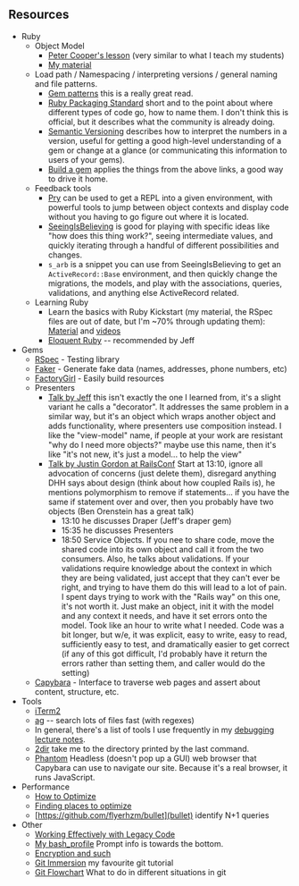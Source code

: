 Resources
---------

* Ruby
  * Object Model
    * [Peter Cooper's lesson](https://www.youtube.com/watch?v=by5fFOBhtPQ) (very similar to what I teach my students)
    * [My material](https://github.com/JoshCheek/ruby-object-model)
  * Load path / Namespacing / interpreting versions / general naming and file patterns.
    * [Gem patterns](http://guides.rubygems.org/patterns/) this is a really great read.
    * [Ruby Packaging Standard](http://chneukirchen.github.io/rps/) short and to the point about where different types of code go, how to name them.
      I don't think this is official, but it describes what the community is already doing.
    * [Semantic Versioning](http://semver.org/) describes how to interpret the numbers in a version,
      useful for getting a good high-level understanding of a gem or change at a glance (or communicating this information to users of your gems).
    * [Build a gem](http://guides.rubygems.org/make-your-own-gem/) applies the things from the above links, a good way to drive it home.
  * Feedback tools
    * [Pry](http://pryrepl.org/screencasts.html) can be used to get a REPL into a given environment, with powerful tools to jump between object contexts
      and display code without you having to go figure out where it is located.
    * [SeeingIsBelieving](https://github.com/JoshCheek/seeing_is_believing) is good for playing with specific ideas like "how does this thing work?",
      seeing intermediate values, and quickly iterating through a handful of different possibilities and changes.
    * `s_arb` is a snippet you can use from SeeingIsBelieving to get an `ActiveRecord::Base` environment, and then quickly change the migrations,
      the models, and play with the associations, queries, validations, and anything else ActiveRecord related.
  * Learning Ruby
    * Learn the basics with Ruby Kickstart (my material, the RSpec files are out of date, but I'm ~70% through updating them): [Material](https://github.com/JoshCheek/ruby-kickstart) and [videos](https://vimeo.com/channels/844657)
    * [Eloquent Ruby](http://www.amazon.com/Eloquent-Ruby-Addison-Wesley-Professional/dp/0321584104) -- recommended by Jeff
* Gems
  * [RSpec](https://www.relishapp.com/rspec/) - Testing library
  * [Faker](https://github.com/stympy/faker) - Generate fake data (names, addresses, phone numbers, etc)
  * [FactoryGirl](https://github.com/thoughtbot/factory_girl/wiki) - Easily build resources
  * Presenters
    * [Talk by Jeff](http://confreaks.com/videos/2526-lsrc2011-blow-up-your-views) this isn't exactly the one I learned from, it's a slight variant he calls a "decorator". It addresses the same problem in a similar way, but it's an object which wraps another object and adds functionality, where presenters use composition instead. I like the "view-model" name, if people at your work are resistant "why do I need more objects?" maybe use this name, then it's like "it's not new, it's just a model... to help the view"
    * [Talk by Justin Gordon at RailsConf](https://www.youtube.com/watch?v=bHpVdOzrvkE) Start at 13:10, ignore all advocation of concerns (just delete them), disregard anything DHH says about design (think about how coupled Rails is), he mentions polymorphism to remove if statements... if you have the same if statement over and over, then you probably have two objects (Ben Orenstein has a great talk)
      * 13:10 he discusses Draper (Jeff's draper gem)
      * 15:35 he discusses Presenters
      * 18:50 Service Objects. If you nee to share code, move the shared code into its own object and call it from the two consumers. Also, he talks about validations. If your validations require knowledge about the context in which they are being validated, just accept that they can't ever be right, and trying to have them do this will lead to a lot of pain. I spent days trying to work with the "Rails way" on this one, it's not worth it. Just make an object, init it with the model and any context it needs, and have it set errors onto the model. Took like an hour to write what I needed. Code was a bit longer, but w/e, it was explicit, easy to write, easy to read, sufficiently easy to test, and dramatically easier to get correct (if any of this got difficult, I'd probably have it return the errors rather than setting them, and caller would do the setting)
  * [Capybara](https://github.com/jnicklas/capybara) - Interface to traverse web pages and assert about content, structure, etc.
* Tools
  * [iTerm2](http://iterm2.com/downloads.html)
  * [ag](https://github.com/ggreer/the_silver_searcher) -- search lots of files fast (with regexes)
  * In general, there's a list of tools I use frequently in my [debugging lecture notes](http://tutorials.jumpstartlab.com/topics/debugging/debugging.html#tools).
  * [2dir](https://github.com/JoshCheek/dotfiles/blob/eace0511ebe1351e7d6fca900eec7cfa6b884ed3/bash_profile#L70-89) take me to the directory printed by the last command.
  * [Phantom](http://phantomjs.org/) Headless (doesn't pop up a GUI) web browser that Capybara can use to navigate our site. Because it's a real browser, it runs JavaScript.
* Performance
  * [How to Optimize](http://tutorials.jumpstartlab.com/topics/performance/queries.html)
  * [Finding places to optimize](http://tutorials.jumpstartlab.com/topics/performance/measuring.html)
  * [https://github.com/flyerhzm/bullet](bullet) identify N+1 queries
* Other
  * [Working Effectively with Legacy Code](http://www.amazon.com/Working-Effectively-Legacy-Michael-Feathers/dp/0131177052)
  * [My bash_profile](https://github.com/JoshCheek/dotfiles/blob/master/bash_profile) Prompt info is towards the bottom.
  * [Encryption and such](https://www.youtube.com/watch?v=vgTtHV04xRI)
  * [Git Immersion](http://gitimmersion.com/) my favourite git tutorial
  * [Git Flowchart](http://justinhileman.info/article/git-pretty/full/) What to do in different situations in git
